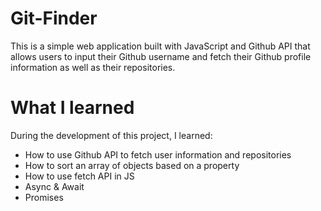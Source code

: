 # Git-Finder
This is a simple web application built with JavaScript and Github API that allows users to input their Github username and fetch their Github profile information as well as their repositories.
# What I learned

During the development of this project, I learned:

- How to use Github API to fetch user information and repositories
- How to sort an array of objects based on a property
- How to use fetch API in JS
- Async & Await
- Promises
